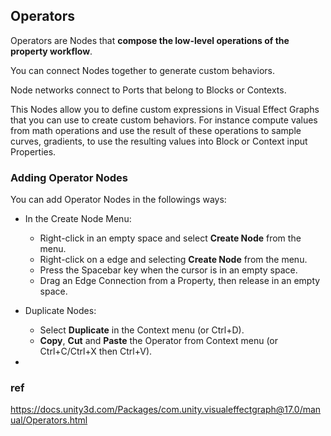 ## Operators

Operators are Nodes that **compose the low-level operations of the property workflow**. 

You can connect Nodes together to generate custom behaviors.

Node networks connect to Ports that belong to Blocks or Contexts.

This Nodes allow you to define custom expressions in Visual Effect Graphs that you can use to create custom behaviors. For instance compute values from math operations and use the result of these operations to sample curves, gradients, to use the resulting values into Block or Context input Properties.

### Adding Operator Nodes

You can add Operator Nodes in the followings ways:

-   In the Create Node Menu:
    -   Right-click in an empty space and select **Create Node** from the menu.
    -   Right-click on a edge and selecting **Create Node** from the menu.
    -   Press the Spacebar key when the cursor is in an empty space.
    -   Drag an Edge Connection from a Property, then release in an empty space.
-   Duplicate Nodes:
    -   Select **Duplicate** in the Context menu (or Ctrl+D).
    -   **Copy**, **Cut** and **Paste** the Operator from Context menu (or Ctrl+C/Ctrl+X then Ctrl+V).
 
-   
### ref 
https://docs.unity3d.com/Packages/com.unity.visualeffectgraph@17.0/manual/Operators.html


